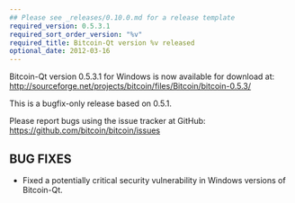 ```yaml
---
## Please see _releases/0.10.0.md for a release template
required_version: 0.5.3.1
required_sort_order_version: "%v"
required_title: Bitcoin-Qt version %v released
optional_date: 2012-03-16
---
```

Bitcoin-Qt version 0.5.3.1 for Windows is now available for download at:
<http://sourceforge.net/projects/bitcoin/files/Bitcoin/bitcoin-0.5.3/>

This is a bugfix-only release based on 0.5.1.

Please report bugs using the issue tracker at GitHub:
<https://github.com/bitcoin/bitcoin/issues>

BUG FIXES
---------

* Fixed a potentially critical security vulnerability in Windows
versions of Bitcoin-Qt.
